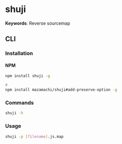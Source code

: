 # shuji

**Keywords**: Reverse sourcemap

## CLI

### Installation

#### NPM

```sh
npm install shuji -g

#
npm install mazamachi/shuji#add-preserve-option -g
```

### Commands

```sh
shuji -h
```

### Usage

```sh
shuji -p [filename].js.map
```
